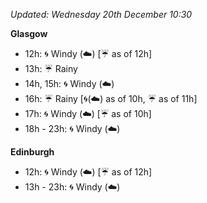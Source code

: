 *Updated: Wednesday 20th December 10:30*

**Glasgow**

* 12h: :cyclone: Windy (:cloud:) [:umbrella: as of 12h]
* 13h: :umbrella: Rainy
* 14h, 15h: :cyclone: Windy (:cloud:)
* 16h: :umbrella: Rainy [:cyclone:(:cloud:) as of 10h, :umbrella: as of 11h]
* 17h: :cyclone: Windy (:cloud:) [:umbrella: as of 10h]
* 18h - 23h: :cyclone: Windy (:cloud:)

**Edinburgh**

* 12h: :cyclone: Windy (:cloud:) [:umbrella: as of 12h]
* 13h - 23h: :cyclone: Windy (:cloud:)
